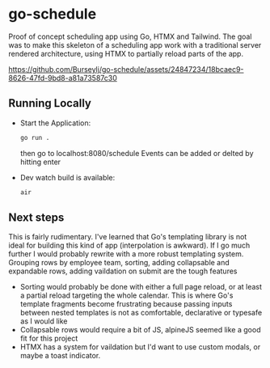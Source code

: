 # go-schedule
Proof of concept scheduling app using Go, HTMX and Tailwind. The goal was to make this skeleton of a scheduling app work with a traditional server rendered architecture, using HTMX to partially reload parts of the app.

https://github.com/Burseylj/go-schedule/assets/24847234/18bcaec9-8626-47fd-9bd8-a81a73587c30

## Running Locally

- Start the Application:
  ```bash
  go run .
  ```
  then go to localhost:8080/schedule
  Events can be added or delted by hitting enter

- Dev watch build is available: 
  ```bash
  air
  ```

## Next steps
This is fairly rudimentary. I've learned that Go's templating library is not ideal for building this kind of app (interpolation is awkward). If I go much further I would probably rewrite with a more robust templating system. Grouping rows by employee team, sorting, adding collapsable and expandable rows, adding vaildation on submit are the tough features
 - Sorting would probably be done with either a full page reload, or at least a partial reload targeting the whole calendar. This is where Go's template fragments become frustrating because passing inputs between nested templates is not as comfortable, declarative or typesafe as I would like
 - Collapsable rows would require a bit of JS, alpineJS seemed like a good fit for this project
 - HTMX has a system for vaildation but I'd want to use custom modals, or maybe a toast indicator.




